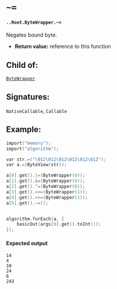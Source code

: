 # `~=`

#### `..Root.ByteWrapper.~=`

Negates bound byte.

* **Return value:** reference to this function

## Child of:

[`ByteWrapper`](docs..Root.ByteWrapper.md)

## Signatures:

`NativeCallable`, `Callable`

## Example:

```c
import("memory");
import("algorithm");

var str.=("\012\012\012\012\012\012");
var a.=(ByteView(str));

a[0].get().|=(ByteWrapper(6));
a[1].get().&=(ByteWrapper(6));
a[2].get().^=(ByteWrapper(6));
a[3].get().<<=(ByteWrapper(1));
a[4].get().>>=(ByteWrapper(1));
a[5].get().~=();


algorithm.forEach(a, {
    basicOut(args[0].get().toInt());
});
```

#### Expected output

```
14
4
10
24
6
243
```